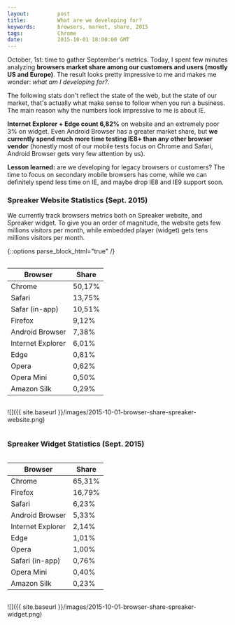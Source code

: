 ```yaml
---
layout:         post
title:          What are we developing for?
keywords:       browsers, market, share, 2015
tags:           Chrome
date:           2015-10-01 18:00:00 GMT
---
```


October, 1st: time to gather September's metrics. Today, I spent few minutes analyzing **browsers market share among our customers and users (mostly US and Europe)**. The result looks pretty impressive to me and makes me wonder: *what am I developing for?*.

The following stats don't reflect the state of the web, but the state of our market, that's actually what make sense to follow when you run a business. The main reason why the numbers look impressive to me is about IE.

**Internet Explorer + Edge count 6,82%** on website and an extremely poor 3% on widget. Even Android Browser has a greater market share, but **we currently spend much more time testing IE8+ than any other browser vendor** (honestly most of our mobile tests focus on Chrome and Safari, Android Browser gets very few attention by us).

**Lesson learned:** are we developing for legacy browsers or customers? The time to focus on secondary mobile browsers has come, while we can definitely spend less time on IE, and maybe drop IE8 and IE9 support soon.



### Spreaker Website Statistics (Sept. 2015)

We currently track browsers metrics both on Spreaker website, and Spreaker widget. To give you an order of magnitude, the website gets few millions visitors per month, while embedded player (widget) gets tens millions visitors per month.


{::options parse_block_html="true" /}

<div class="layout_two_columns">
<div class="column">

| Browser           | Share  |
| ----------------- | ------ |
| Chrome            | 50,17% |
| Safari            | 13,75% |
| Safar (in-app)    | 10,51% |
| Firefox           | 9,12%  |
| Android Browser   | 7,38%  |
| Internet Explorer | 6,01%  |
| Edge              | 0,81%  |
| Opera             | 0,62%  |
| Opera Mini        | 0,50%  |
| Amazon Silk       | 0,29%  |

</div>
<div class="column">

![]({{ site.baseurl }}/images/2015-10-01-browser-share-spreaker-website.png)

</div>
</div>



### Spreaker Widget Statistics (Sept. 2015)

<div class="layout_two_columns">
<div class="column">

| Browser           | Share  |
| ----------------- | ------ |
| Chrome            | 65,31% |
| Firefox           | 16,79% |
| Safari            | 6,23%  |
| Android Browser   | 5,33%  |
| Internet Explorer | 2,14%  |
| Edge              | 1,01%  |
| Opera             | 1,00%  |
| Safari (in-app)   | 0,76%  |
| Opera Mini        | 0,40%  |
| Amazon Silk       | 0,23%  |

</div>
<div class="column">

![]({{ site.baseurl }}/images/2015-10-01-browser-share-spreaker-widget.png)

</div>
</div>
